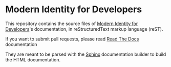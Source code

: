# Modern Identity for Developers

This repository contains the source files of [Modern Identity for Developers](https://aka.ms/ModernIdentityForDevelopers)'s documentation, in reStructuredText markup language (reST).

If you want to submit pull requests, please read [Read The Docs](https://docs.readthedocs.io/) documentation

They are meant to be parsed with the [Sphinx](https://www.sphinx-doc.org/) documentation builder to build the HTML documentation.

